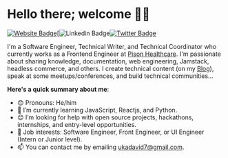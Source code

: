 # Hello there; welcome 👋🏾

[![Website Badge](https://img.shields.io/badge/-Ukazee-000000?style=for-the-badge&logo=Google-Chrome&logoColor=white&link=https://ukazeeportfolio.netlify.app/)](https://ukadavid.me/)[![Linkedin Badge](https://img.shields.io/badge/-Tobechukwu-blue?style=for-the-badge&logo=Linkedin&logoColor=white&link=https://www.linkedin.com/in/uka-david/)[![Twitter Badge](https://img.shields.io/badge/-@Tobechukwu-1ca0f1?style=for-the-badge&logo=twitter&logoColor=white&link=https://twitter.com/Ukadavid7)](https://twitter.com/Ukadavid7)

I'm a Software Engineer, Technical Writer, and Technical Coordinator who currently works as a Frontend Engineer at [Pison Healthcare](https://pisonhealthcare.com). I'm passionate about sharing knowledge, documentation, web engineering, Jamstack, headless commerce, and others. I create technical content (on my [Blog](https://hashnode.com/@Codeplater)), speak at some meetups/conferences, and build technical communities...

**Here's a quick summary about me**:

- 😊 Pronouns: He/him
- 🌱 I’m currently learning JavaScript, Reactjs, and Python.
- 😊 I’m looking for help with open source projects, hackathons, internships, and entry-level opportunities.
- 💼 Job interests: Software Engineer, Front Engineer, or UI Engineer (Intern or Junior level).
- 📫 You can contact me by emailing ukadavid7@gmail.com.



